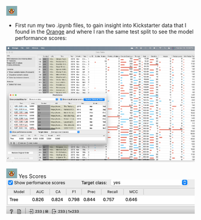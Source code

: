 ![image](https://github.com/KajaMarinsek/2024_AppliedDataScience/blob/main/Data%20Modeling%20Project%20-%20Kickstarter/images/OrangeTinyIcon.png)

 * First run my two .ipynb files, to gain insight into Kickstarter data that I found in the [Orange](https://orangedatamining.com/) 
and where I ran the same test split to see the model performance scores:


![image](https://github.com/KajaMarinsek/2024_AppliedDataScience/blob/main/Data%20Modeling%20Project%20-%20Kickstarter/images/AverageScoresKickstarter.png)

![image](https://github.com/KajaMarinsek/2024_AppliedDataScience/blob/main/Data%20Modeling%20Project%20-%20Kickstarter/images/OrangeTinyIcon.png)
Yes Scores ![image](https://github.com/KajaMarinsek/2024_AppliedDataScience/blob/main/Data%20Modeling%20Project%20-%20Kickstarter/images/YESscoresKickstarter.png)
